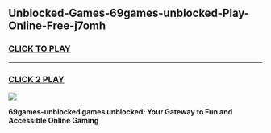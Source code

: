 
## Unblocked-Games-69games-unblocked-Play-Online-Free-j7omh
<h3>
<a href="https://premium76.site?title=69games-unblocked&ref=26A">CLICK TO PLAY</a></h3>
<hr>

<h3>
<a href="https://premium76.site?title=69games-unblocked&ref=26A">CLICK 2 PLAY</a>
  
</h3>

<a href="https://premium76.site?title=69games-unblocked&ref=26A"><img src="https://clearcache.store/games.png"></a>


**69games-unblocked games unblocked: Your Gateway to Fun and Accessible Online Gaming**
